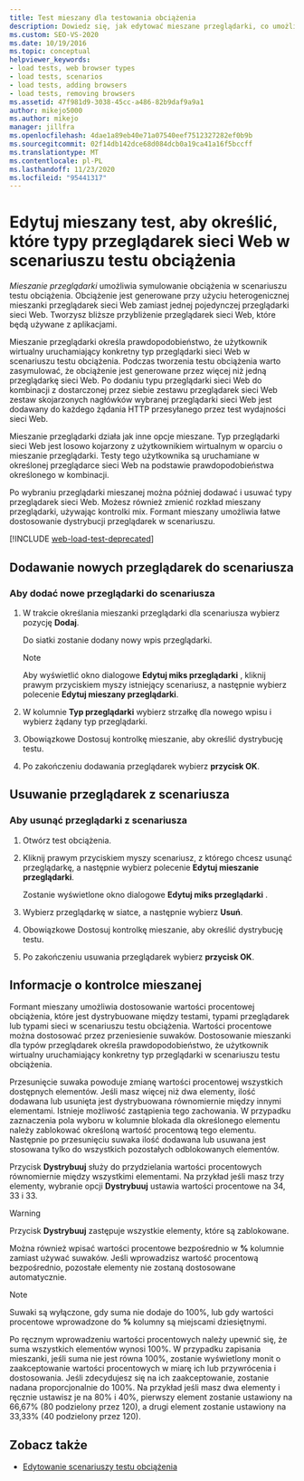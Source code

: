 ```yaml
---
title: Test mieszany dla testowania obciążenia
description: Dowiedz się, jak edytować mieszane przeglądarki, co umożliwia symulowanie obciążeń w scenariuszu testu obciążenia.
ms.custom: SEO-VS-2020
ms.date: 10/19/2016
ms.topic: conceptual
helpviewer_keywords:
- load tests, web browser types
- load tests, scenarios
- load tests, adding browsers
- load tests, removing browsers
ms.assetid: 47f981d9-3038-45cc-a486-82b9daf9a9a1
author: mikejo5000
ms.author: mikejo
manager: jillfra
ms.openlocfilehash: 4dae1a89eb40e71a07540eef7512327282ef0b9b
ms.sourcegitcommit: 02f14db142dce68d084dcb0a19ca41a16f5bccff
ms.translationtype: MT
ms.contentlocale: pl-PL
ms.lasthandoff: 11/23/2020
ms.locfileid: "95441317"
---
```

# <a name="edit-the-test-mix-to-specify-which-web-browsers-types-in-a-load-test-scenario"></a>Edytuj mieszany test, aby określić, które typy przeglądarek sieci Web w scenariuszu testu obciążenia

*Mieszanie przeglądarki* umożliwia symulowanie obciążenia w scenariuszu testu obciążenia. Obciążenie jest generowane przy użyciu heterogenicznej mieszanki przeglądarek sieci Web zamiast jednej pojedynczej przeglądarki sieci Web. Tworzysz bliższe przybliżenie przeglądarek sieci Web, które będą używane z aplikacjami.

Mieszanie przeglądarki określa prawdopodobieństwo, że użytkownik wirtualny uruchamiający konkretny typ przeglądarki sieci Web w scenariuszu testu obciążenia. Podczas tworzenia testu obciążenia warto zasymulować, że obciążenie jest generowane przez więcej niż jedną przeglądarkę sieci Web. Po dodaniu typu przeglądarki sieci Web do kombinacji z dostarczonej przez siebie zestawu przeglądarek sieci Web zestaw skojarzonych nagłówków wybranej przeglądarki sieci Web jest dodawany do każdego żądania HTTP przesyłanego przez test wydajności sieci Web.

Mieszanie przeglądarki działa jak inne opcje mieszane. Typ przeglądarki sieci Web jest losowo kojarzony z użytkownikiem wirtualnym w oparciu o mieszanie przeglądarki. Testy tego użytkownika są uruchamiane w określonej przeglądarce sieci Web na podstawie prawdopodobieństwa określonego w kombinacji.

Po wybraniu przeglądarki mieszanej można później dodawać i usuwać typy przeglądarek sieci Web. Możesz również zmienić rozkład mieszany przeglądarki, używając kontrolki mix. Formant mieszany umożliwia łatwe dostosowanie dystrybucji przeglądarek w scenariuszu.

[!INCLUDE [web-load-test-deprecated](includes/web-load-test-deprecated.md)]

## <a name="add-new-browsers-to-a-scenario"></a>Dodawanie nowych przeglądarek do scenariusza

### <a name="to-add-new-browsers-to-a-scenario"></a>Aby dodać nowe przeglądarki do scenariusza

1. W trakcie określania mieszanki przeglądarki dla scenariusza wybierz pozycję **Dodaj**.

     Do siatki zostanie dodany nowy wpis przeglądarki.

    > [!NOTE]
    > Aby wyświetlić okno dialogowe **Edytuj miks przeglądarki** , kliknij prawym przyciskiem myszy istniejący scenariusz, a następnie wybierz polecenie **Edytuj mieszany przeglądarki**.

2. W kolumnie **Typ przeglądarki** wybierz strzałkę dla nowego wpisu i wybierz żądany typ przeglądarki.

3. Obowiązkowe Dostosuj kontrolkę mieszanie, aby określić dystrybucję testu.

4. Po zakończeniu dodawania przeglądarek wybierz **przycisk OK**.

## <a name="remove-browsers-from-a-scenario"></a>Usuwanie przeglądarek z scenariusza

### <a name="to-remove-browsers-from-a-scenario"></a>Aby usunąć przeglądarki z scenariusza

1. Otwórz test obciążenia.

2. Kliknij prawym przyciskiem myszy scenariusz, z którego chcesz usunąć przeglądarkę, a następnie wybierz polecenie **Edytuj mieszanie przeglądarki**.

     Zostanie wyświetlone okno dialogowe **Edytuj miks przeglądarki** .

3. Wybierz przeglądarkę w siatce, a następnie wybierz **Usuń**.

4. Obowiązkowe Dostosuj kontrolkę mieszanie, aby określić dystrybucję testu.

5. Po zakończeniu usuwania przeglądarek wybierz **przycisk OK**.

## <a name="about-the-mix-control"></a>Informacje o kontrolce mieszanej

Formant mieszany umożliwia dostosowanie wartości procentowej obciążenia, które jest dystrybuowane między testami, typami przeglądarek lub typami sieci w scenariuszu testu obciążenia. Wartości procentowe można dostosować przez przeniesienie suwaków. Dostosowanie mieszanki dla typów przeglądarek określa prawdopodobieństwo, że użytkownik wirtualny uruchamiający konkretny typ przeglądarki w scenariuszu testu obciążenia.

Przesunięcie suwaka powoduje zmianę wartości procentowej wszystkich dostępnych elementów. Jeśli masz więcej niż dwa elementy, ilość dodawana lub usunięta jest dystrybuowana równomiernie między innymi elementami. Istnieje możliwość zastąpienia tego zachowania. W przypadku zaznaczenia pola wyboru w kolumnie blokada dla określonego elementu należy zablokować określoną wartość procentową tego elementu. Następnie po przesunięciu suwaka ilość dodawana lub usuwana jest stosowana tylko do wszystkich pozostałych odblokowanych elementów.

Przycisk **Dystrybuuj** służy do przydzielania wartości procentowych równomiernie między wszystkimi elementami. Na przykład jeśli masz trzy elementy, wybranie opcji **Dystrybuuj** ustawia wartości procentowe na 34, 33 i 33.

> [!WARNING]
> Przycisk **Dystrybuuj** zastępuje wszystkie elementy, które są zablokowane.

Można również wpisać wartości procentowe bezpośrednio w **%** kolumnie zamiast używać suwaków. Jeśli wprowadzisz wartość procentową bezpośrednio, pozostałe elementy nie zostaną dostosowane automatycznie.

> [!NOTE]
> Suwaki są wyłączone, gdy suma nie dodaje do 100%, lub gdy wartości procentowe wprowadzone do **%** kolumny są miejscami dziesiętnymi.

Po ręcznym wprowadzeniu wartości procentowych należy upewnić się, że suma wszystkich elementów wynosi 100%. W przypadku zapisania mieszanki, jeśli suma nie jest równa 100%, zostanie wyświetlony monit o zaakceptowanie wartości procentowych w miarę ich lub przywrócenia i dostosowania. Jeśli zdecydujesz się na ich zaakceptowanie, zostanie nadana proporcjonalnie do 100%.  Na przykład jeśli masz dwa elementy i ręcznie ustawisz je na 80% i 40%, pierwszy element zostanie ustawiony na 66,67% (80 podzielony przez 120), a drugi element zostanie ustawiony na 33,33% (40 podzielony przez 120).

## <a name="see-also"></a>Zobacz także

- [Edytowanie scenariuszy testu obciążenia](../test/edit-load-test-scenarios.md)
